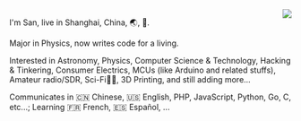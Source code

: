 <img align="right" src="https://github-readme-stats.vercel.app/api?username=zhujunsan&hide_title=true&text_color=fff&title_color=fff&bg_color=45,f4876d,904e95" />

I'm San, live in Shanghai, China, 🌏, 🌌.

Major in Physics, now writes code for a living.

Interested in Astronomy, Physics, Computer Science & Technology, Hacking & Tinkering, Consumer Electrics, MCUs (like Arduino and related stuffs), Amateur radio/SDR, Sci-Fi🖖🏻, 3D Printing, and still adding more...

Communicates in :cn: Chinese, :us: English, PHP, JavaScript, Python, Go, C, etc...; Learning :fr: French, :es: Español, ...
